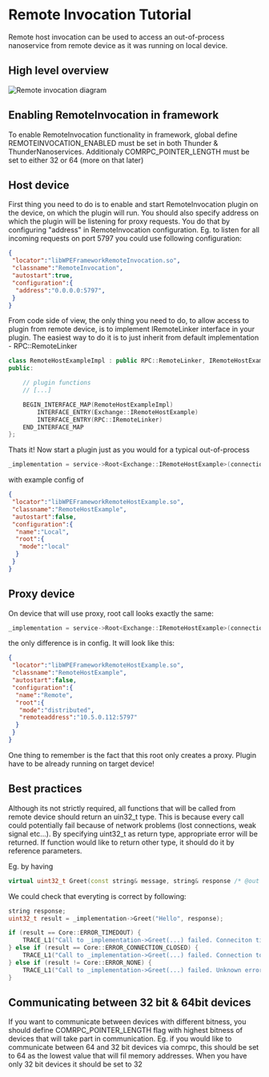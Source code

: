 # Remote Invocation Tutorial

Remote host invocation can be used to access an out-of-process nanoservice from remote device as it was running on local device. 

## High level overview
![Remote invocation diagram](remote_invocation_diagram.png?raw=true "Remote invocation diagram")

## Enabling RemoteInvocation in framework
To enable RemoteInvocation functionality in framework, global define REMOTEINVOCATION_ENABLED must be set in both Thunder & ThunderNanoservices. Additionaly COMRPC_POINTER_LENGTH must be set to either 32 or 64 (more on that later)

## Host device
First thing you need to do is to enable and start RemoteInvocation plugin on the device, on which the plugin will run. You should also specify address on which the plugin will be listening for proxy requests. You do that by configuring "address" in RemoteInvocation configuration. Eg. to listen for all incoming requests on port 5797 you could use following configuration:
```json
{
 "locator":"libWPEFrameworkRemoteInvocation.so",
 "classname":"RemoteInvocation",
 "autostart":true,
 "configuration":{
  "address":"0.0.0.0:5797",
 }
}
```

From code side of view, the only thing you need to do, to allow access to plugin from remote device, is to implement IRemoteLinker interface in your plugin. The easiest way to do it is to just inherit from default implementation - RPC::RemoteLinker

```cpp
class RemoteHostExampleImpl : public RPC::RemoteLinker, IRemoteHostExample {
public:

    // plugin functions
    // [...]

    BEGIN_INTERFACE_MAP(RemoteHostExampleImpl)
        INTERFACE_ENTRY(Exchange::IRemoteHostExample)
        INTERFACE_ENTRY(RPC::IRemoteLinker)
    END_INTERFACE_MAP
};
```

Thats it! Now start a plugin just as you would for a typical out-of-process

```cpp
_implementation = service->Root<Exchange::IRemoteHostExample>(connectionId, timeout, "RemoteHostExampleImpl", ~0);
```
with example config of
```json
{
 "locator":"libWPEFrameworkRemoteHostExample.so",
 "classname":"RemoteHostExample",
 "autostart":false,
 "configuration":{
  "name":"Local",
  "root":{
   "mode":"local"
  }
 }
}
```

## Proxy device
On device that will use proxy, root call looks exactly the same:
```cpp
_implementation = service->Root<Exchange::IRemoteHostExample>(connectionId, timeout, "RemoteHostExampleImpl", ~0);
```
the only difference is in config. It will look like this:
```json
{
 "locator":"libWPEFrameworkRemoteHostExample.so",
 "classname":"RemoteHostExample",
 "autostart":false,
 "configuration":{
  "name":"Remote",
  "root":{
   "mode":"distributed",
   "remoteaddress":"10.5.0.112:5797"
  }
 }
}
```
One thing to remember is the fact that this root only creates a proxy. Plugin have to be already running on target device!

## Best practices

Although its not strictly required, all functions that will be called from remote device should return an uin32_t type. This is because every call could potentially fail because of network problems (lost connections, weak signal etc...). By specifying uint32_t as return type, appropriate error will be returned. If function would like to return other type, it should do it by reference parameters. 

Eg. by having
```cpp
virtual uint32_t Greet(const string& message, string& response /* @out */) = 0;
```

We could check that everyting is correct by following:
```cpp
string response;
uint32_t result = _implementation->Greet("Hello", response);

if (result == Core::ERROR_TIMEDOUT) {
    TRACE_L1("Call to _implementation->Greet(...) failed. Conneciton timed out");
} else if (result == Core::ERROR_CONNECTION_CLOSED) {
    TRACE_L1("Call to _implementation->Greet(...) failed. Connection to remote device was closed");
} else if (result != Core::ERROR_NONE) {
    TRACE_L1("Call to _implementation->Greet(...) failed. Unknown error");
}
```

## Communicating between 32 bit & 64bit devices
If you want to communicate between devices with different bitness, you should define COMRPC_POINTER_LENGTH flag with highest bitness of devices that will take part in communication. Eg. if you would like to communicate between 64 and 32 bit devices via comrpc, this should be set to 64 as the lowest value that will fil memory addresses. When you have only 32 bit devices it should be set to 32